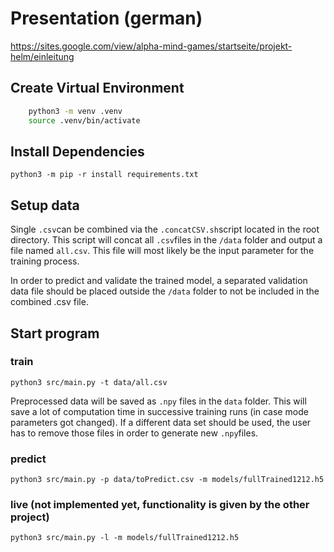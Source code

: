 # Presentation (german)
https://sites.google.com/view/alpha-mind-games/startseite/projekt-helm/einleitung
## Create Virtual Environment
```bash
    python3 -m venv .venv
    source .venv/bin/activate
```

## Install Dependencies
```python3 -m pip -r install requirements.txt```

## Setup data
Single ``.csv``can be combined via the ``.concatCSV.sh``script located in the root directory.
This script will concat all ``.csv``files in the ``/data`` folder and output a file named
``all.csv``. This file will most likely be the input parameter for the training process.

In order to predict and validate the trained model, a separated validation data file should be placed 
outside the ``/data`` folder to not be included in the combined .csv file.

## Start program
### train
```python3 src/main.py -t data/all.csv```

Preprocessed data will be saved as ``.npy`` files in the ``data`` folder. This will save
a lot of computation time in successive training runs (in case mode parameters got changed).
If a different data set should be used, the user has to remove those files in order to generate
new ``.npy``files.

### predict
```python3 src/main.py -p data/toPredict.csv -m models/fullTrained1212.h5```

### live (not implemented yet, functionality is given by the other project)
```python3 src/main.py -l -m models/fullTrained1212.h5```
